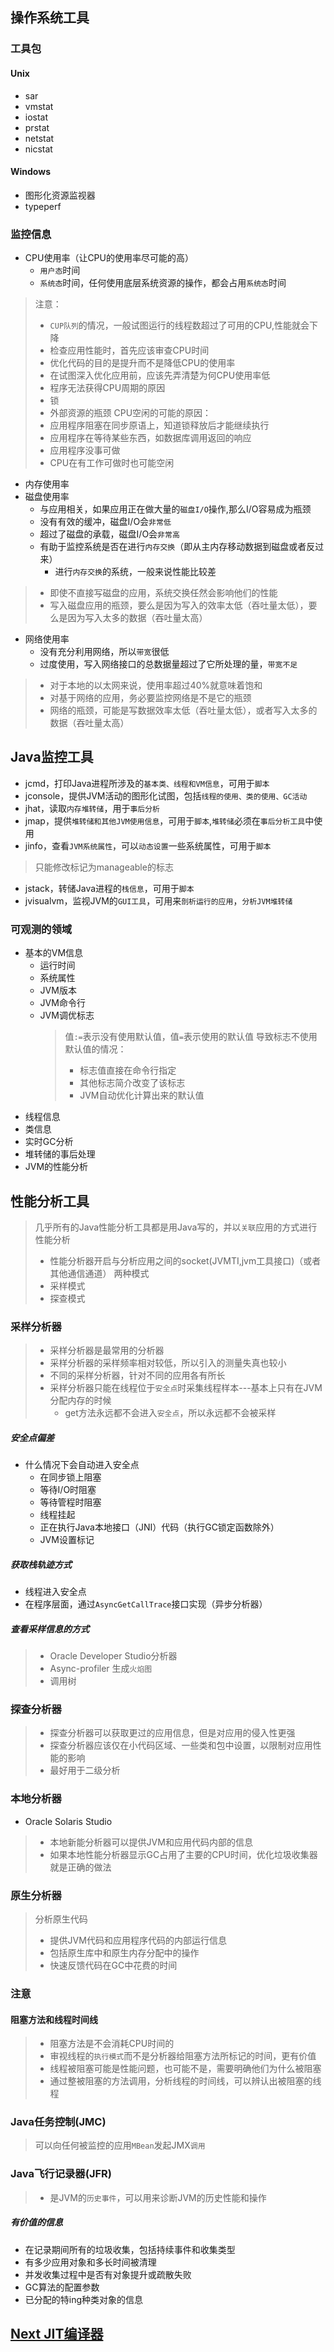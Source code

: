 ## 操作系统工具

### 工具包
#### Unix
- sar
- vmstat
- iostat
- prstat
- netstat
- nicstat
#### Windows
- 图形化资源监视器
- typeperf

### 监控信息
- CPU使用率（让CPU的使用率尽可能的高）
	- `用户态`时间
	- `系统态`时间，任何使用底层系统资源的操作，都会占用`系统态`时间
> 注意：
> -  `CUP队列`的情况，一般试图运行的线程数超过了可用的CPU,性能就会下降
> -  检查应用性能时，首先应该审查CPU时间
> -  优化代码的目的是提升而不是降低CPU的使用率
> -  在试图深入优化应用前，应该先弄清楚为何CPU使用率低
> -  程序无法获得CPU周期的原因
> 	- 锁
> 	- 外部资源的瓶颈
> CPU空闲的可能的原因：
> - 应用程序阻塞在同步原语上，知道锁释放后才能继续执行
> - 应用程序在等待某些东西，如数据库调用返回的响应
> - 应用程序没事可做
> - CPU在有工作可做时也可能空闲
- 内存使用率
- 磁盘使用率
	- 与应用相关，如果应用正在做大量的`磁盘I/O`操作,那么I/O容易成为瓶颈
	- 没有有效的缓冲，磁盘I/O会`非常低`
	- 超过了磁盘的承载，磁盘I/O会`非常高`
	- 有助于监控系统是否在进行`内存交换`（即从主内存移动数据到磁盘或者反过来）
		- 进行`内存交换`的系统，一般来说性能比较差
>  - 即使不直接写磁盘的应用，系统交换任然会影响他们的性能
>  - 写入磁盘应用的瓶颈，要么是因为写入的效率太低（吞吐量太低），要么是因为写入太多的数据（吞吐量太高）
- 网络使用率
	- 没有充分利用网络，所以`带宽`很低
	- 过度使用，写入网络接口的总数据量超过了它所处理的量，`带宽不足`
>  - 对于本地的以太网来说，使用率超过40%就意味着饱和
>  - 对基于网络的应用，务必要监控网络是不是它的瓶颈
>  - 网络的瓶颈，可能是写数据效率太低（吞吐量太低），或者写入太多的数据（吞吐量太高）


## Java监控工具
- jcmd，打印Java进程所涉及的`基本类、线程和VM信息`，可用于`脚本`
- jconsole，提供JVM活动的图形化试图，包括`线程的使用、类的使用、GC活动`
- jhat，读取`内存堆转储`，用于`事后分析`
- jmap，提供`堆转储和其他JVM使用信息`，可用于`脚本`,`堆转储`必须在`事后分析工具`中使用
- jinfo，查看`JVM系统属性`，可以`动态设置`一些系统属性，可用于`脚本`
> 只能修改标记为manageable的标志
- jstack，转储Java进程的`栈信息`，可用于`脚本`
- jvisualvm，监视JVM的`GUI工具`，可用来`剖析运行的应用`，`分析JVM堆转储`

### 可观测的领域
- 基本的VM信息
	- 运行时间
	- 系统属性
	- JVM版本
	- JVM命令行
	- JVM调优标志
		> 值`:=`表示没有使用默认值，值`=`表示使用的默认值
		> 导致标志不使用默认值的情况：
		> - 标志值直接在命令行指定
		> - 其他标志简介改变了该标志
		> - JVM自动优化计算出来的默认值
- 线程信息
- 类信息
- 实时GC分析
- 堆转储的事后处理
- JVM的性能分析

## 性能分析工具
> 几乎所有的Java性能分析工具都是用Java写的，并以`关联`应用的方式进行性能分析
> - 性能分析器开启与分析应用之间的socket(JVMTI,jvm工具接口)（或者其他通信通道）
> 两种模式
> - 采样模式
> - 探查模式

### 采样分析器
> - 采样分析器是最常用的分析器
> - 采样分析器的采样频率相对较低，所以引入的测量失真也较小
> - 不同的采样分析器，针对不同的应用各有所长
> - 采样分析器只能在线程位于`安全点`时采集线程样本---基本上只有在JVM分配内存的时候
> 	- get方法永远都不会进入`安全点`，所以永远都不会被采样

##### 安全点偏差
- 什么情况下会自动进入安全点
	- 在同步锁上阻塞
	- 等待I/O时阻塞
	- 等待管程时阻塞
	- 线程挂起
	- 正在执行Java本地接口（JNI）代码（执行GC锁定函数除外）
	- JVM设置标记

##### 获取栈轨迹方式
- 线程进入安全点
- 在程序层面，通过`AsyncGetCallTrace`接口实现（异步分析器）

##### 查看采样信息的方式
> - Oracle Developer Studio分析器
> - Async-profiler 生成`火焰图`
> - 调用树


### 探查分析器
> - 探查分析器可以获取更过的应用信息，但是对应用的侵入性更强
> - 探查分析器应该仅在小代码区域、一些类和包中设置，以限制对应用性能的影响
> - 最好用于二级分析

### 本地分析器
- Oracle Solaris Studio
> - 本地新能分析器可以提供JVM和应用代码内部的信息
> - 如果本地性能分析器显示GC占用了主要的CPU时间，优化垃圾收集器就是正确的做法

### 原生分析器
> 分析原生代码
> - 提供JVM代码和应用程序代码的内部运行信息
> - 包括原生库中和原生内存分配中的操作
> - 快速反馈代码在GC中花费的时间

### 注意
#### 阻塞方法和线程时间线
> - 阻塞方法是不会消耗CPU时间的
> - 审视线程的`执行模式`而不是分析器给阻塞方法所标记的时间，更有价值
> - 线程被阻塞可能是性能问题，也可能不是，需要明确他们为什么被阻塞
> - 通过整被阻塞的方法调用，分析线程的时间线，可以辨认出被阻塞的线程


### Java任务控制(JMC)
> 可以向任何被监控的应用`MBean`发起JMX`调用`
### Java飞行记录器(JFR)

> - 是JVM的`历史事件`，可以用来诊断JVM的历史性能和操作
##### 有价值的信息
- 在记录期间所有的垃圾收集，包括持续事件和收集类型
- 有多少应用对象和多长时间被清理
- 并发收集过程中是否有对象提升或疏散失败
- GC算法的配置参数
- 已分配的特ing种类对象的信息


## [Next JIT编译器](./JIT.md)
